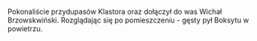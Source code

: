 Pokonaliście przydupasów Klastora oraz dołączył do was Wichał Brzowskwiński. Rozglądając się po pomieszczeniu - gęsty pył Boksytu w powietrzu. 